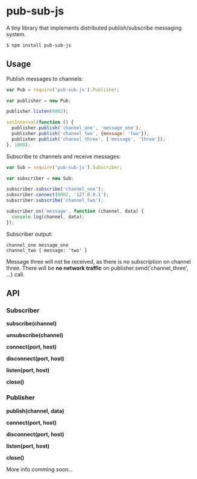 pub-sub-js
==========
A tiny library that implements distributed publish/subscribe messaging system.

```bash
$ npm install pub-sub-js
```

## Usage

Publish messages to channels:

```js
var Pub = require('pub-sub-js').Publisher;

var publisher = new Pub;

publisher.listen(8002);

setInterval(function () {
  publisher.publish('channel_one', 'message_one');
  publisher.publish('channel_two', {message: 'two'});
  publisher.publish('channel_three', ['message', 'three']);
}, 1000);
```

Subscribe to channels and receive messages:

```js
var Sub = require('pub-sub-js').Subscriber;

var subscriber = new Sub;

subscriber.subscribe('channel_one');
subscriber.connect(8002, '127.0.0.1');
subscriber.subscribe('channel_two');

subscriber.on('message', function (channel, data) {
  console.log(channel, data);
});
```

Subscriber output:

```
channel_one message_one
channel_two { message: 'two' }
```

Message three will not be received, as there is no subscription on channel three. There will be **no network traffic** on publisher.send('channel_three', ...) call.

## API

### Subscriber

**subscribe(channel)**

**unsubscribe(channel)**

**connect(port, host)**

**disconnect(port, host)**

**listen(port, host)**

**close()**

### Publisher

**publish(channel, data)**

**connect(port, host)**

**disconnect(port, host)**

**listen(port, host)**

**close()**

More info comming soon...
